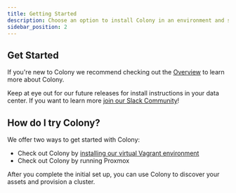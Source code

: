```yaml
---
title: Getting Started
description: Choose an option to install Colony in an environment and start bare metal provisioning
sidebar_position: 2
---
```


## Get Started

If you're new to Colony we recommend checking out the [Overview](/docs/index.md) to learn more about Colony.

Keep at eye out for our future releases for install instructions in your data center. If you want to learn more [join our Slack Community](https://konstructio.slack.com/)!

## How do I try Colony?

We offer two ways to get started with Colony:

- Check out Colony by [installing our virtual Vagrant environment](./vagrant/virtual-install.md)
- Check out Colony by running Proxmox

After you complete the initial set up, you can use Colony to discover your assets and provision a cluster.
